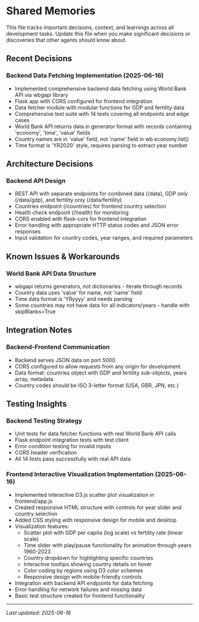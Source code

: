 # Shared Memories

This file tracks important decisions, context, and learnings across all development tasks. Update this file when you make significant decisions or discoveries that other agents should know about.

## Recent Decisions

<!-- Add new decisions at the top -->

### Backend Data Fetching Implementation (2025-06-16)
- Implemented comprehensive backend data fetching using World Bank API via wbgapi library
- Flask app with CORS configured for frontend integration
- Data fetcher module with modular functions for GDP and fertility data
- Comprehensive test suite with 14 tests covering all endpoints and edge cases
- World Bank API returns data in generator format with records containing 'economy', 'time', 'value' fields
- Country names are in 'value' field, not 'name' field in wb.economy.list()
- Time format is 'YR2020' style, requires parsing to extract year number

## Architecture Decisions

### Backend API Design
- REST API with separate endpoints for combined data (/data), GDP only (/data/gdp), and fertility only (/data/fertility)
- Countries endpoint (/countries) for frontend country selection
- Health check endpoint (/health) for monitoring
- CORS enabled with flask-cors for frontend integration
- Error handling with appropriate HTTP status codes and JSON error responses
- Input validation for country codes, year ranges, and required parameters

## Known Issues & Workarounds

### World Bank API Data Structure
- wbgapi returns generators, not dictionaries - iterate through records
- Country data uses 'value' for name, not 'name' field
- Time data format is 'YRyyyy' and needs parsing
- Some countries may not have data for all indicators/years - handle with skipBlanks=True

## Integration Notes

### Backend-Frontend Communication
- Backend serves JSON data on port 5000
- CORS configured to allow requests from any origin for development
- Data format: countries object with GDP and fertility sub-objects, years array, metadata
- Country codes should be ISO 3-letter format (USA, GBR, JPN, etc.)

## Testing Insights

### Backend Testing Strategy
- Unit tests for data fetcher functions with real World Bank API calls
- Flask endpoint integration tests with test client
- Error condition testing for invalid inputs
- CORS header verification
- All 14 tests pass successfully with real API data

### Frontend Interactive Visualization Implementation (2025-06-16)
- Implemented interactive D3.js scatter plot visualization in frontend/app.js
- Created responsive HTML structure with controls for year slider and country selection
- Added CSS styling with responsive design for mobile and desktop
- Visualization features:
  - Scatter plot with GDP per capita (log scale) vs fertility rate (linear scale)
  - Time slider with play/pause functionality for animation through years 1960-2023
  - Country dropdown for highlighting specific countries
  - Interactive tooltips showing country details on hover
  - Color coding by regions using D3 color schemes
  - Responsive design with mobile-friendly controls
- Integration with backend API endpoints for data fetching
- Error handling for network failures and missing data
- Basic test structure created for frontend functionality

---
*Last updated: 2025-06-16*